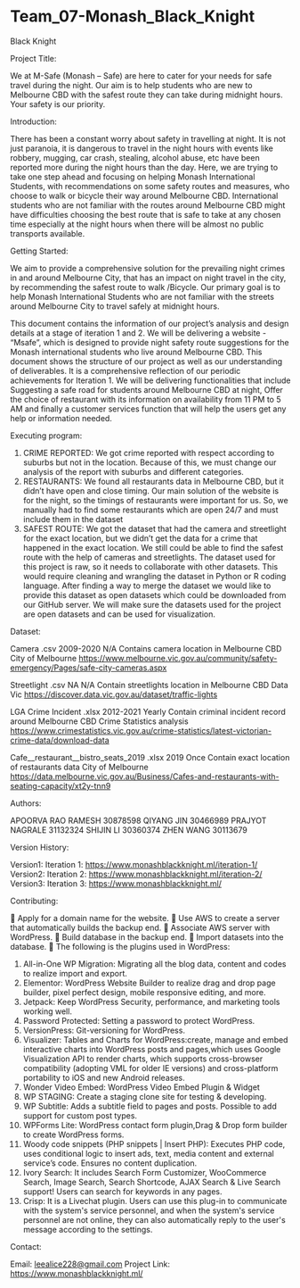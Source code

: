 # Team_07-Monash_Black_Knight
Black Knight

Project Title:

We at M-Safe (Monash – Safe) are here to cater for your needs for safe travel during the night. Our aim is to help students who are new to Melbourne CBD with the safest route they can take during midnight hours. Your safety is our priority.


Introduction:

There has been a constant worry about safety in travelling at night. It is not just paranoia, it is dangerous to travel in the night hours with events like robbery, mugging, car crash, stealing, alcohol abuse, etc have been reported more during the night hours than the day. Here, we are trying to take one step ahead and focusing on helping Monash International Students, with recommendations on some safety routes and measures, who choose to walk or bicycle their way around Melbourne CBD. International students who are not familiar with the routes around Melbourne CBD might have difficulties choosing the best route that is safe to take at any chosen time especially at the night hours when there will be almost no public transports available.


Getting Started:

We aim to provide a comprehensive solution for the prevailing night crimes in and around Melbourne City, that has an impact on night travel in the city, by recommending the safest route to walk /Bicycle. Our primary goal is to help Monash International Students who are not familiar with the streets around Melbourne City to travel safely at midnight hours.

This document contains the information of our project’s analysis and design details at a stage of iteration 1 and 2. We will be delivering a website - “Msafe”, which is designed to provide night safety route suggestions for the Monash international students who live around Melbourne CBD. This document shows the structure of our project as well as our understanding of deliverables. It is a comprehensive reflection of our periodic achievements for Iteration 1. We will be delivering functionalities that include Suggesting a safe road for students around Melbourne CBD at night, Offer the choice of restaurant with its information on availability from 11 PM to 5 AM and finally a customer services function that will help the users get any help or information needed.


Executing program:

1.	CRIME REPORTED: We got crime reported with respect according to suburbs but not in the location. Because of this, we must change our analysis of the report with suburbs and different categories.
2.	RESTAURANTS: We found all restaurants data in Melbourne CBD, but it didn’t have open and close timing. Our main solution of the website is for the night, so the timings of restaurants were important for us. So, we manually had to find some restaurants which are open 24/7 and must include them in the dataset
3.	SAFEST ROUTE: We got the dataset that had the camera and streetlight for the exact location, but we didn’t get the data for a crime that happened in the exact location. We still could be able to find the safest route with the help of cameras and streetlights.
The dataset used for this project is raw, so it needs to collaborate with other datasets. This would require cleaning and wrangling the dataset in Python or R coding language. After finding a way to merge the dataset we would like to provide this dataset as open datasets which could be downloaded from our GitHub server. We will make sure the datasets used for the project are open datasets and can be used for visualization.


Dataset:

Camera	.csv	2009-2020	N/A	Contains camera location in Melbourne CBD	City of Melbourne	https://www.melbourne.vic.gov.au/community/safety-emergency/Pages/safe-city-cameras.aspx

Streetlight	.csv	NA	N/A	Contain streetlights location in Melbourne CBD	Data Vic	https://discover.data.vic.gov.au/dataset/traffic-lights

LGA Crime Incident 	.xlsx	2012-2021	Yearly	Contain criminal incident record around Melbourne CBD	Crime Statistics analysis	https://www.crimestatistics.vic.gov.au/crime-statistics/latest-victorian-crime-data/download-data

Cafe__restaurant__bistro_seats_2019	.xlsx	2019	Once	Contain exact location of restaurants data	City of Melbourne	https://data.melbourne.vic.gov.au/Business/Cafes-and-restaurants-with-seating-capacity/xt2y-tnn9


Authors:

APOORVA RAO RAMESH 30878598
QIYANG JIN 30466989
PRAJYOT NAGRALE 31132324
SHIJIN LI 30360374
ZHEN WANG 30113679


Version History:

Version1: 
Iteration 1: https://www.monashblackknight.ml/iteration-1/
Version2: 
Iteration 2: https://www.monashblackknight.ml/iteration-2/
Version3: 
Iteration 3: https://www.monashblackknight.ml/


Contributing:

	Apply for a domain name for the website.
	Use AWS to create a server that automatically builds the backup end.
	Associate AWS server with WordPress. 
	Build database in the backup end. 
	Import datasets into the database.
	The following is the plugins used in WordPress:
1.	All-in-One WP Migration: Migrating all the blog data, content and codes to realize import and export.
2.	Elementor: WordPress Website Builder to realize drag and drop page builder, pixel perfect design, mobile responsive editing, and more. 
3.	Jetpack: Keep WordPress Security, performance, and marketing tools working well.
4.	Password Protected: Setting a password to protect WordPress.
5.	VersionPress: Git-versioning for WordPress.
6.	Visualizer: Tables and Charts for WordPress:create, manage and embed interactive charts into WordPress posts and pages,which uses Google Visualization API to render charts, which supports cross-browser compatibility (adopting VML for older IE versions) and cross-platform portability to iOS and new Android releases.
7.	Wonder Video Embed: WordPress Video Embed Plugin & Widget
8.	WP STAGING: Create a staging clone site for testing & developing.
9.	WP Subtitle: Adds a subtitle field to pages and posts. Possible to add support for custom post types.
10.	WPForms Lite: WordPress contact form plugin,Drag & Drop form builder to create WordPress forms.
11.	Woody code snippets (PHP snippets | Insert PHP): Executes PHP code, uses conditional logic to insert ads, text, media content and external service’s code. Ensures no content duplication.
12.	Ivory Search: It includes Search Form Customizer, WooCommerce Search, Image Search, Search Shortcode, AJAX Search & Live Search support! Users can search for keywords in any pages.
13.	Crisp: It is a Livechat plugin. Users can use this plug-in to communicate with the system's service personnel, and when the system's service personnel are not online, they can also automatically reply to the user's message according to the settings.



Contact:

Email: leealice228@gmail.com
Project Link: https://www.monashblackknight.ml/



